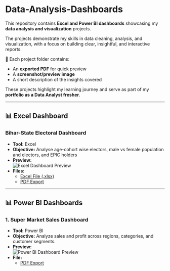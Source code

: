 # Data-Analysis-Dashboards
This repository contains **Excel and Power BI dashboards** showcasing my **data analysis and visualization** projects.

The projects demonstrate my skills in data cleaning, analysis, and visualization, with a focus on building clear, insightful, and interactive reports.  

📌 Each project folder contains:  
- An **exported PDF** for quick preview 
- A **screenshot/preview image**  
- A short description of the insights covered  

These projects highlight my learning journey and serve as part of my **portfolio as a Data Analyst fresher**.  

--------------------------------------------------------------------------------------------------------------------------------------------------------------------

## 📊 Excel Dashboard

### Bihar-State Electoral Dashboard
- **Tool:** Excel  
- **Objective:** Analyse age-cohort wise electors, male vs female population and electors, and EPIC holders 
- **Preview:**  
  ![Excel Dashboard Preview](Excel-Dashboard-Sales/preview.png)  
- **Files:**  
  - [Excel File (.xlsx)](Excel-Dashboard-Sales/Sales_Dashboard.xlsx)  
  - [PDF Export](Excel-Dashboard-Sales/Sales_Dashboard.pdf)  

--------------------------------------------------------------------------------------------------------------------------------------------------------------------

## 📊 Power BI Dashboards

### 1. Super Market Sales Dashboard
- **Tool:** Power BI  
- **Objective:** Analyze sales and profit across regions, categories, and customer segments.  
- **Preview:**  
  ![Power BI Dashboard Preview](PowerBI-Superstore/preview.png)  
- **File:**  
  - [PDF Export](PowerBI-Superstore/Superstore_Dashboard.pdf)  

